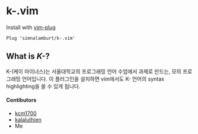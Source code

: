 k-.vim
========

Install with [vim-plug][]
```vim
Plug 'simnalamburt/k-.vim'
```

What is *K-*?
--------
K-(케이 마이너스)는 서울대학교의 프로그래밍 언어 수업에서 과제로 만드는, 모의
프로그래밍 언어입니다. 이 플러그인을 설치하면 vim에서도 K- 언어의 syntax
highlighting을 쓸 수 있게 됩니다.

#### Contibutors
- [kcm1700](https://github.com/kcm1700)
- [kalaluthien](https://github.com/kalaluthien)
- Me

[vim-plug]: https://github.com/junegunn/vim-plug
